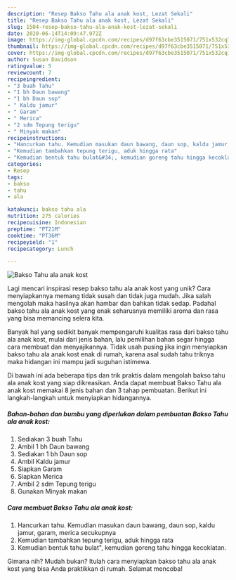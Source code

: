 ```yaml
---
description: "Resep Bakso Tahu ala anak kost, Lezat Sekali"
title: "Resep Bakso Tahu ala anak kost, Lezat Sekali"
slug: 1504-resep-bakso-tahu-ala-anak-kost-lezat-sekali
date: 2020-06-14T14:09:47.972Z
image: https://img-global.cpcdn.com/recipes/d97f63cbe3515071/751x532cq70/bakso-tahu-ala-anak-kost-foto-resep-utama.jpg
thumbnail: https://img-global.cpcdn.com/recipes/d97f63cbe3515071/751x532cq70/bakso-tahu-ala-anak-kost-foto-resep-utama.jpg
cover: https://img-global.cpcdn.com/recipes/d97f63cbe3515071/751x532cq70/bakso-tahu-ala-anak-kost-foto-resep-utama.jpg
author: Susan Davidson
ratingvalue: 5
reviewcount: 7
recipeingredient:
- "3 buah Tahu"
- "1 bh Daun bawang"
- "1 bh Daun sop"
- " Kaldu jamur"
- " Garam"
- " Merica"
- "2 sdm Tepung terigu"
- " Minyak makan"
recipeinstructions:
- "Hancurkan tahu. Kemudian masukan daun bawang, daun sop, kaldu jamur, garam, merica secukupnya"
- "Kemudian tambahkan tepung terigu, aduk hingga rata"
- "Kemudian bentuk tahu bulat&#34;, kemudian goreng tahu hingga kecoklatan."
categories:
- Resep
tags:
- bakso
- tahu
- ala

katakunci: bakso tahu ala 
nutrition: 275 calories
recipecuisine: Indonesian
preptime: "PT21M"
cooktime: "PT36M"
recipeyield: "1"
recipecategory: Lunch

---
```



![Bakso Tahu ala anak kost](https://img-global.cpcdn.com/recipes/d97f63cbe3515071/751x532cq70/bakso-tahu-ala-anak-kost-foto-resep-utama.jpg)

Lagi mencari inspirasi resep bakso tahu ala anak kost yang unik? Cara menyiapkannya memang tidak susah dan tidak juga mudah. Jika salah mengolah maka hasilnya akan hambar dan bahkan tidak sedap. Padahal bakso tahu ala anak kost yang enak seharusnya memiliki aroma dan rasa yang bisa memancing selera kita.



Banyak hal yang sedikit banyak mempengaruhi kualitas rasa dari bakso tahu ala anak kost, mulai dari jenis bahan, lalu pemilihan bahan segar hingga cara membuat dan menyajikannya. Tidak usah pusing jika ingin menyiapkan bakso tahu ala anak kost enak di rumah, karena asal sudah tahu triknya maka hidangan ini mampu jadi suguhan istimewa.


Di bawah ini ada beberapa tips dan trik praktis dalam mengolah bakso tahu ala anak kost yang siap dikreasikan. Anda dapat membuat Bakso Tahu ala anak kost memakai 8 jenis bahan dan 3 tahap pembuatan. Berikut ini langkah-langkah untuk menyiapkan hidangannya.

<!--inarticleads1-->

##### Bahan-bahan dan bumbu yang diperlukan dalam pembuatan Bakso Tahu ala anak kost:

1. Sediakan 3 buah Tahu
1. Ambil 1 bh Daun bawang
1. Sediakan 1 bh Daun sop
1. Ambil  Kaldu jamur
1. Siapkan  Garam
1. Siapkan  Merica
1. Ambil 2 sdm Tepung terigu
1. Gunakan  Minyak makan




<!--inarticleads2-->

##### Cara membuat Bakso Tahu ala anak kost:

1. Hancurkan tahu. Kemudian masukan daun bawang, daun sop, kaldu jamur, garam, merica secukupnya
1. Kemudian tambahkan tepung terigu, aduk hingga rata
1. Kemudian bentuk tahu bulat&#34;, kemudian goreng tahu hingga kecoklatan.




Gimana nih? Mudah bukan? Itulah cara menyiapkan bakso tahu ala anak kost yang bisa Anda praktikkan di rumah. Selamat mencoba!
